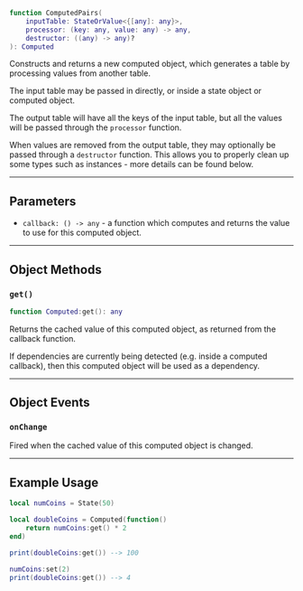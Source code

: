 ```Lua
function ComputedPairs(
	inputTable: StateOrValue<{[any]: any}>,
	processor: (key: any, value: any) -> any,
	destructor: ((any) -> any)?
): Computed
```

Constructs and returns a new computed object, which generates a table by
processing values from another table.

The input table may be passed in directly, or inside a state object or computed
object.

The output table will have all the keys of the input table, but all the values
will be passed through the `processor` function.

When values are removed from the output table, they may optionally be passed
through a `destructor` function. This allows you to properly clean up some types
such as instances - more details can be found below.

-----

## Parameters

- `callback: () -> any` - a function which computes and returns the value to use
for this computed object.

-----

## Object Methods

### `get()`

```Lua
function Computed:get(): any
```
Returns the cached value of this computed object, as returned from the callback
function.

If dependencies are currently being detected (e.g. inside a computed callback),
then this computed object will be used as a dependency.

-----

## Object Events

### `onChange`

Fired when the cached value of this computed object is changed.

-----

## Example Usage

```Lua
local numCoins = State(50)

local doubleCoins = Computed(function()
	return numCoins:get() * 2
end)

print(doubleCoins:get()) --> 100

numCoins:set(2)
print(doubleCoins:get()) --> 4
```
